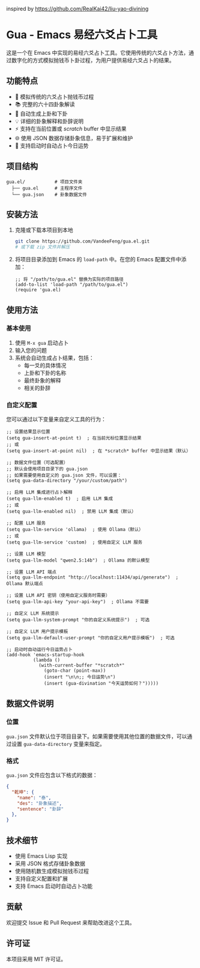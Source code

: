 inspired by https://github.com/RealKai42/liu-yao-divining

# Gua - Emacs 易经六爻占卜工具

这是一个在 Emacs 中实现的易经六爻占卜工具。它使用传统的六爻占卜方法，通过数字化的方式模拟抛钱币卜卦过程，为用户提供易经六爻占卜的结果。

## 功能特点

- 🎲 模拟传统的六爻占卜抛钱币过程
- 📚 完整的六十四卦象解读
- 🔄 自动生成上卦和下卦
- 💡 详细的卦象解释和卦辞说明
- ⚡ 支持在当前位置或 *scratch* buffer 中显示结果
- 🌐 使用 JSON 数据存储卦象信息，易于扩展和维护
- 🔮 支持启动时自动占卜今日运势

## 项目结构

```
gua.el/           # 项目文件夹
  ├── gua.el      # 主程序文件
  └── gua.json    # 卦象数据文件
```

## 安装方法

1. 克隆或下载本项目到本地
   ```bash
   git clone https://github.com/VandeeFeng/gua.el.git
   # 或下载 zip 文件并解压
   ```

2. 将项目目录添加到 Emacs 的 `load-path` 中。在您的 Emacs 配置文件中添加：
   ```elisp
   ;; 将 "/path/to/gua.el" 替换为实际的项目路径
   (add-to-list 'load-path "/path/to/gua.el")
   (require 'gua.el)
   ```

## 使用方法

### 基本使用

1. 使用 `M-x gua` 启动占卜
2. 输入您的问题
3. 系统会自动生成占卜结果，包括：
   - 每一爻的具体情况
   - 上卦和下卦的名称
   - 最终卦象的解释
   - 相关的卦辞

### 自定义配置

您可以通过以下变量来自定义工具的行为：

```elisp
;; 设置结果显示位置
(setq gua-insert-at-point t)  ; 在当前光标位置显示结果
;; 或
(setq gua-insert-at-point nil)  ; 在 *scratch* buffer 中显示结果（默认）

;; 数据文件位置（可选配置）
;; 默认会使用项目目录下的 gua.json
;; 如果需要使用自定义的 gua.json 文件，可以设置：
(setq gua-data-directory "/your/custom/path")

;; 启用 LLM 集成进行占卜解释
(setq gua-llm-enabled t)  ; 启用 LLM 集成
;; 或
(setq gua-llm-enabled nil)  ; 禁用 LLM 集成（默认）

;; 配置 LLM 服务
(setq gua-llm-service 'ollama)  ; 使用 Ollama（默认）
;; 或
(setq gua-llm-service 'custom)  ; 使用自定义 LLM 服务

;; 设置 LLM 模型
(setq gua-llm-model "qwen2.5:14b")  ; Ollama 的默认模型

;; 设置 LLM API 端点
(setq gua-llm-endpoint "http://localhost:11434/api/generate")  ; Ollama 默认端点

;; 设置 LLM API 密钥（使用自定义服务时需要）
(setq gua-llm-api-key "your-api-key")  ; Ollama 不需要

;; 自定义 LLM 系统提示
(setq gua-llm-system-prompt "你的自定义系统提示")  ; 可选

;; 自定义 LLM 用户提示模板
(setq gua-llm-default-user-prompt "你的自定义用户提示模板")  ; 可选

;; 启动时自动运行今日运势占卜
(add-hook 'emacs-startup-hook
          (lambda ()
            (with-current-buffer "*scratch*"
              (goto-char (point-max))
              (insert "\n\n;; 今日运势\n")
              (insert (gua-divination "今天运势如何？")))))
```

## 数据文件说明

### 位置

`gua.json` 文件默认位于项目目录下。如果需要使用其他位置的数据文件，可以通过设置 `gua-data-directory` 变量来指定。

### 格式

`gua.json` 文件应包含以下格式的数据：

```json
{
  "乾坤": {
    "name": "泰",
    "des": "卦象描述",
    "sentence": "卦辞"
  },
}
```

## 技术细节

- 使用 Emacs Lisp 实现
- 采用 JSON 格式存储卦象数据
- 使用随机数生成模拟抛钱币过程
- 支持自定义配置和扩展
- 支持 Emacs 启动时自动占卜功能

## 贡献

欢迎提交 Issue 和 Pull Request 来帮助改进这个工具。

## 许可证

本项目采用 MIT 许可证。

